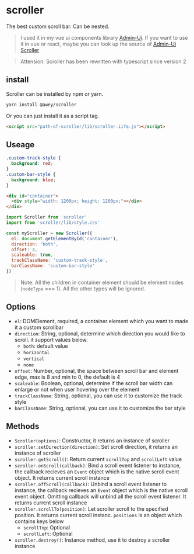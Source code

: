 # scroller
The best custom scroll bar. Can be nested.

> I used it in my vue ui components library [Admin-Ui](http://www.admin-ui.com). If you want to use it in vue or react, maybe you can look up the source of [Admin-Ui Scroller](https://github.com/BboyAwey/admin-ui/blob/master/src/admin-ui/src/components/scroller/src/scroller.vue)

> Attension: Scroller has been rewritten with typescript since version 2

## install
Scroller can be installed by npm or yarn.

```bash
yarn install @awey/scroller
```

Or you can just install it as a script tag.

```html
<script src="path-of-scroller/lib/scroller.iife.js"></script>
```

## Useage
```css
.custom-track-style {
  background: red;
}
.custom-bar-style {
  background: blue;
}
```

```html
<div id="container">
  <div style="width: 1200px; height: 1200px;"></div>
</div>
```

```js
import Scroller from 'scroller'
import from 'scroller/lib/style.css'

const myScroller = new Scroller({
  el: document.getElementById('container'),
  direction: 'both',
  offset: 4,
  scaleable: true,
  trackClassName: 'custom-track-style',
  barClassName: 'custom-bar-style'
})
```

> Note: All the children in container element should be element nodes (`nodeType` === 1). All the other types will be ignored.

## Options

* `el`: DOMElement, required, a container element which you want to made it a custom scrollbar
* `direction`: String, optional, determine which direction you would like to scroll. it support values below.
  * `both`: default value
  * `horizontal`
  * `vertical`
  * `none`
* `offset`: Number, optional, the space between scroll bar and element edge, max is 8 and min to 0, the default is 4
* `scaleable`: Boolean, optional, determine if the scroll bar width can enlarge or not when user hovering over the element
* `trackClassName`: String, optional, you can use it to customize the track style
* `barClassName`: String, optional, you can use it to customize the bar style

## Methods

* `Scroller(options)`: Constructor, it returns an instance of scroller
* `scroller.setDirection(direction)`: Set scroll direction, it returns an instance of scroller
* `scroller.getScroll()`: Return current `scrollTop` and `scrollLeft` value
* `scroller.onScroll(callback)`: Bind a scroll event listener to instance, the callback recieves an `Event` object which is the native scroll event object. It returns current scroll instance
* `scroller.offScroll(callback)`: Unbind a scroll event listener to instance, the callback recieves an `Event` object which is the native scroll event object. Omitting callback will unbind all the scroll event listener. It returns current scroll instance
* `scroller.scrollTo(position)`: Let scroller scroll to the specified position. It returns current scroll instanc. `positions` is an object which contains keys below
  * `scrollTop`: Optional
  * `scrollLeft`: Optional
* `scroller.destroy()`: Instance method, use it to destroy a scroller instance
